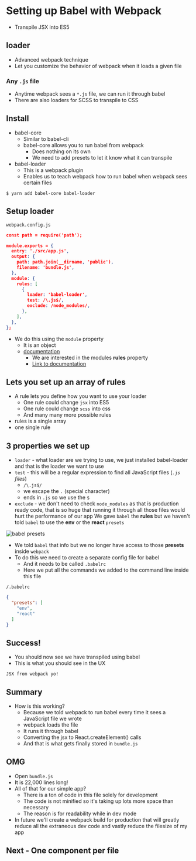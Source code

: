 # Setting up Babel with Webpack
* Transpile JSX into ES5

## loader
* Advanced webpack technique
* Let you customize the behavior of webpack when it loads a given file

### Any `.js` file
* Anytime webpack sees a `*.js` file, we can run it through babel
* There are also loaders for SCSS to transpile to CSS

## Install
* babel-core
    - Similar to babel-cli
    - babel-core allows you to run babel from webpack
        + Does nothing on its own
        + We need to add presets to let it know what it can transpile
* babel-loader
    - This is a webpack plugin
    - Enables us to teach webpack how to run babel when webpack sees certain files

`$ yarn add babel-core babel-loader`

## Setup loader

`webpack.config.js`

```json
const path = require('path');

module.exports = {
  entry: './src/app.js',
  output: {
    path: path.join(__dirname, 'public'),
    filename: 'bundle.js',
  },
  module: {
    rules: [
      {
        loader: 'babel-loader',
        test: /\.js$/,
        exclude: /node_modules/,
      },
    ],
  },
};
```

* We do this using the `module` property
    - It is an object
    - [documentation](https://webpack.js.org/configuration/module/)
        + We are interested in the modules **rules** property
        + [Link to documentation](https://webpack.js.org/configuration/module/#module-rules)

## Lets you set up an array of rules
* A rule lets you define how you want to use your loader
    - One rule could change `jsx` into ES5
    - One rule could change `scss` into css
    - And many many more possible rules
* rules is a single array
* one single rule

## 3 properties we set up
* `loader` - what loader are we trying to use, we just installed babel-loader and that is the loader we want to use
* `test` - this will be a regular expression to find all JavaScript files (_`.js` files_)
    - `/\.js$/`
    - we escape the `.` (special character)
    - ends in `.js` so we use the `$`
* `exclude` - we don't need to check `node_modules` as that is production ready code, that is so huge that running it through all those files would hurt the performance of our app
We gave `babel` the **rules** but we haven't told `babel` to use the **env** or the **react** `presets`

![babel presets](https://i.imgur.com/AVJ5mlA.png)

* We told `babel` that info but we no longer have access to those **presets** inside `webpack`
* To do this we need to create a separate config file for babel
    - And it needs to be called `.babelrc`
    - Here we put all the commands we added to the command line inside this file

`/.babelrc`

```json
{
  "presets": [
    "env",
    "react"
  ]
}
```

## Success!
* You should now see we have transpiled using babel
* This is what you should see in the UX

`JSX from webpack yo!`

## Summary
* How is this working?
    - Because we told webpack to run babel every time it sees a JavaScript file we wrote
    - webpack loads the file
    - It runs it through babel
    - Converting the jsx to React.createElement() calls
    - And that is what gets finally stored in `bundle.js`

## OMG
* Open `bundle.js`
* It is 22,000 lines long!
* All of that for our simple app?
    - There is a ton of code in this file solely for development
    - The code is not minified so it's taking up lots more space than necessary
    - The reason is for readability while in dev mode
* In future we'll create a webpack build for production that will greatly reduce all the extraneous dev code and vastly reduce the filesize of my app

## Next - One component per file
